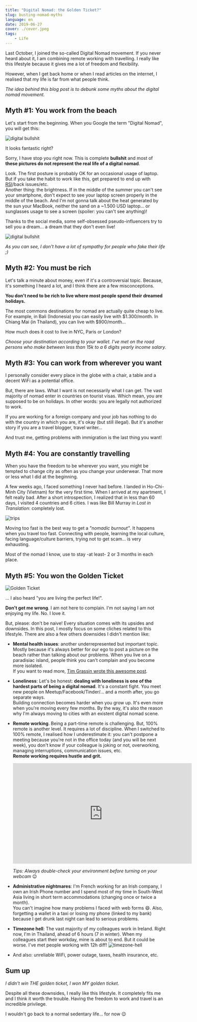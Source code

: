 ```yaml
---
title: "Digital Nomad: the Golden Ticket?"
slug: busting-nomad-myths
language: en
date: 2019-06-27
cover: ./cover.jpeg
tags: 
    - Life
---
```


Last October, I joined the so-called Digital Nomad movement. If you never heard about it, I am combining remote working with travelling. I really like this lifestyle because it gives me a lot of freedom and flexibility.

However, when I get back home or when I read articles on the internet, I realised that my life is far from what people think.

*The idea behind this blog post is to debunk some myths about the digital nomad movement.*

## Myth #1: You work from the beach

Let's start from the beginning. When you Google the term "Digital Nomad", you will get this:

![digital bullshit](./digital-bullshit.jpg)

It looks fantastic right?

Sorry, I have stop you right now. This is complete **bullshit** and most of **these pictures do not represent the real life of a digital nomad**.

Look. The first posture is probably OK for an occasional usage of laptop. But if you take the habit to work like this, get prepared to end up with [RSI](https://en.wikipedia.org/wiki/Repetitive_strain_injury)/back issues/etc.  
Another thing: the brightness. If in the middle of the summer you can't see your smartphone, don't expect to see your laptop screen properly in the middle of the beach. And I'm not gonna talk about the heat generated by the sun your MacBook, neither the sand on a ~1.500 USD laptop... or sunglasses usage to see a screen (spoiler: you can't see anything)!

Thanks to the social media, some self-obsessed pseudo-influencers try to sell you a dream... a dream that they don't even live!

![digital bullshit](./digital-bullshit-bis.jpg)


*As you can see, I don't have a lot of sympathy for people who fake their life ;)*


## Myth #2: You must be rich

Let's talk a minute about money, even if it's a controversial topic. Because, it's something I heard a lot, and I think there are a few misconceptions.

**You don't need to be rich to live where most people spend their dreamed holidays.**

The most commons destinations for nomad are actually quite cheap to live. For example, in Bali (Indonesia) you can easily live with $1.300/month. In Chiang Mai (in Thailand), you can live with $900/month... 

How much does it cost to live in NYC, Paris or London?

*Choose your destination according to your wallet. I've met on the road persons who make between less than 15k to a 6 digits yearly income salary.*

## Myth #3: You can work from wherever you want

I personally consider every place in the globe with a chair, a table and a decent WiFi as a potential office.

But, there are laws. What I want is not necessarily what I can get.
The vast majority of nomad enter in countries on tourist visas. Which mean, you are supposed to be on holidays. In other words: you are legally not authorized to work.

If you are working for a foreign company and your job has nothing to do with the country in which you are, it's okay (but still illegal). But it's another story if you are a travel blogger, travel writer...

And trust me, getting problems with immigration is the last thing you want!

## Myth #4: You are constantly travelling

When you have the freedom to be wherever you want, you might be tempted to change city as often as you change your underwear. That more or less what I did at the beginning.

A few weeks ago, I faced something I never had before. I landed in Ho-Chi-Minh City (Vietnam) for the very first time. When I arrived at my apartment, I felt really bad. After a short introspection, I realized that in less than 60 days, I visited 4 countries and 6 cities. I was like Bill Murray in *Lost in Translation*: completely lost.

![trips](./lostintranslation.jpg)

Moving too fast is the best way to get a *"nomadic burnout"*. It happens when you travel too fast. Connecting with people, learning the local culture, facing language/culture barriers, trying not to get scam... is very exhausting.

Most of the nomad I know, use to stay -at least- 2 or 3 months in each place.



## Myth #5: You won the Golden Ticket

![Golden Ticket](./ticket.png)

... I also heard "you are living the perfect life!". 

**Don't get me wrong**. I am not here to complain. I'm not saying I am not enjoying my life. No. I love it.

But, please: don't be naive! Every situation comes with its upsides and downsides. In this post, I mostly focus on some cliches related to this lifestyle. There are also a few others downsides I didn't mention like:


* **Mental health issues**: another underrepresented but important topic. Mostly because it's always better for our ego to post a picture on the beach rather than talking about our problems. When you live on a paradisiac island, people think you can't complain and you become more isolated.  
If you want to read more, [Tim Grassin wrote this awesome post](https://medium.com/@timgrassin/why-digital-nomad-life-can-be-hard-on-your-mental-health-994af0ce32f3).


* **Loneliness**: Let's be honest: **dealing with loneliness is one of the hardest parts of being a digital nomad**. It's a constant fight. You meet new people on Meetup/Facebook/Tinder/... and a month after, you go separate ways.  
Building connection becomes harder when you grow up. It's even more when you're moving every few months. By the way, it's also the reason why I'm always moving to cities with an existent digital nomad scene.


* **Remote working**. Being a part-time remote is challenging. But, 100% remote is another level. It requires a lot of discipline. When I switched to 100% remote, I realised how I underestimate it: you can't postpone a meeting because you're not in the office today (and you will be next week), you don't know if your colleague is joking or not, overworking, managing interruptions, communication issues, etc.  
**Remote working requires hustle and grit.**  
    <iframe width="560" height="315" src="https://www.youtube.com/embed/Mh4f9AYRCZY" frameborder="0" allow="accelerometer; autoplay; encrypted-media; gyroscope; picture-in-picture" allowfullscreen></iframe>
    
    *Tips: Always double-check your environment before turning on your webcam* 😉


* **Administrative nightmares**: I'm French working for an Irish company, I own an Irish Phone number and I spend most of my time in South-West Asia living in short term accommodations (changing once or twice a month).  
You can't imagine how many problems I faced with web forms 😄. Also, forgetting a wallet in a taxi or losing my phone (linked to my bank) because I get drunk last night can lead to serious problems.


* **Timezone hell**: The vast majority of my colleagues work in Ireland. Right now, I'm in Thailand, ahead of 6 hours (7 in winter). When my colleagues start their workday, mine is about to end. But it could be worse. I've met people working with 12h diff!
    ![timezone-hell](./timezone-hell.png)


* And also: unreliable WiFi, power outage, taxes, health insurance, etc.


## Sum up

*I didn't win THE golden ticket, I won MY golden ticket*.

Despite all these downsides, I really like this lifestyle. It completely fits me and I think it worth the trouble. Having the freedom to work and travel is an incredible privilege.  

I wouldn't go back to a normal sedentary life... for now 😉
